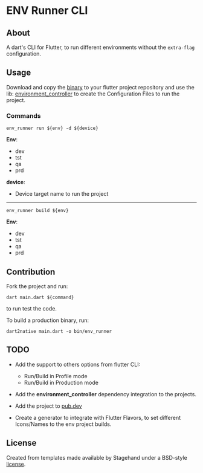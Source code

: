 # ENV Runner CLI

## About

A dart's CLI for Flutter, to run different environments without the `extra-flag` configuration.

## Usage

Download and copy the [binary]() to your flutter project repository and use the lib: [environment_controller](https://github.com/willyelns/Environment_controller) to create the Configuration Files to run the project.

### Commands

`env_runner run ${env} -d ${device}`

**Env**: 

-  dev
-  tst
-  qa
-  prd

**device**:

- Device target name to run the project

----

`env_runner build ${env}`

**Env**: 

-  dev
-  tst
-  qa
-  prd

## Contribution

Fork the project and run: 

`dart main.dart ${command}`

to run test the code.

To build a production binary, run:

`dart2native main.dart -o bin/env_runner`

## TODO

- Add the support to others options from flutter CLI:

    - Run/Build in Profile mode
    - Run/Build in Production mode

- Add the **environment_controller** dependency integration to the projects.

- Add the project to [pub.dev](https://pub.dev)

- Create a generator to integrate with Flutter Flavors, to set different Icons/Names to the env project builds.



## License

Created from templates made available by Stagehand under a BSD-style
[license](https://github.com/dart-lang/stagehand/blob/master/LICENSE).

